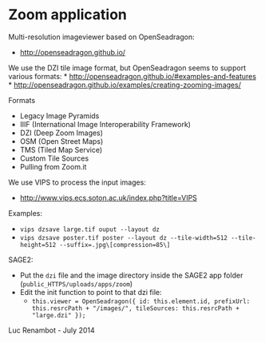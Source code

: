 Zoom application
================

Multi-resolution imageviewer based on OpenSeadragon:
  * http://openseadragon.github.io/

We use the DZI tile image format, but OpenSeadragon seems to support various formats:
	* http://openseadragon.github.io/#examples-and-features
	* http://openseadragon.github.io/examples/creating-zooming-images/

Formats
 * Legacy Image Pyramids
 * IIIF (International Image Interoperability Framework)
 * DZI (Deep Zoom Images)
 * OSM (Open Street Maps)
 * TMS (Tiled Map Service)
 * Custom Tile Sources
 * Pulling from Zoom.it

We use VIPS to process the input images:
  * http://www.vips.ecs.soton.ac.uk/index.php?title=VIPS

Examples:
 * `vips dzsave large.tif ouput --layout dz`
 * `vips dzsave poster.tif poster --layout dz --tile-width=512 --tile-height=512 --suffix=.jpg\[compression=85\]`

SAGE2:
  * Put the `dzi` file and the image directory inside the SAGE2 app folder (`public_HTTPS/uploads/apps/zoom`)
  * Edit the init function to point to that dzi file:
      * `this.viewer = OpenSeadragon({ id: this.element.id, prefixUrl: this.resrcPath + "/images/", tileSources: this.resrcPath + "large.dzi" });`


Luc Renambot - July 2014
